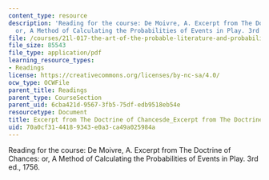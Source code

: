 ```yaml
---
content_type: resource
description: 'Reading for the course: De Moivre, A. Excerpt from The Doctrine of Chances:
  or, A Method of Calculating the Probabilities of Events in Play. 3rd ed., 1756.'
file: /courses/21l-017-the-art-of-the-probable-literature-and-probability-spring-2008/70a0cf3144189343e0a3ca49a025984a_de_moivre.pdf
file_size: 85543
file_type: application/pdf
learning_resource_types:
- Readings
license: https://creativecommons.org/licenses/by-nc-sa/4.0/
ocw_type: OCWFile
parent_title: Readings
parent_type: CourseSection
parent_uid: 6cba421d-9567-3fb5-75df-edb9518eb54e
resourcetype: Document
title: Excerpt from The Doctrine of Chancesde_Excerpt from The Doctrine of Chances
uid: 70a0cf31-4418-9343-e0a3-ca49a025984a
---
```

Reading for the course: De Moivre, A. Excerpt from The Doctrine of Chances: or, A Method of Calculating the Probabilities of Events in Play. 3rd ed., 1756.